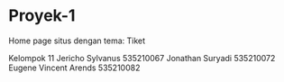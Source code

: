 # Proyek-1
Home page situs dengan tema: Tiket

Kelompok 11
Jericho Sylvanus 535210067
Jonathan Suryadi 535210072
Eugene Vincent Arends 535210082
